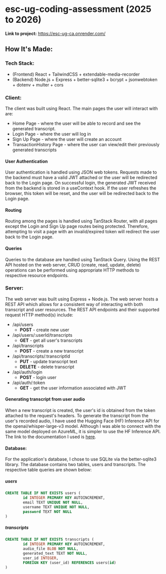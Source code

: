 # esc-ug-coding-assessment (2025 to 2026)

**Link to project:** https://esc-ug-ca.onrender.com/

## How It's Made:
### Tech Stack:
* (Frontend) React + TailwindCSS + extendable-media-recorder
* (Backend) Node.js + Express + better-sqlite3 + bcrypt + jsonwebtoken + dotenv + multer + cors

### Client:
The client was built using React. The main pages the user will interact with are: 
* Home Page - where the user will be able to record and see the generated transcript.
* Login Page - where the user will log in
* Sign Up Page - where the user will create an account
* TransactionHistory Page - where the user can view/edit their previously generated transcripts

#### User Authentication
User authentication is handled using JSON web tokens. Requests made to the backend must have a valid JWT attached or the user will be redirected back to the Login page. On successful login, the generated JWT received from the backend is stored in a useContext hook. If the user refreshes the browser, this token will be reset, and the user will be redirected back to the Login page. 

#### Routing
Routing among the pages is handled using TanStack Router, with all pages except the Login and Sign Up page routes being protected. Therefore, attempting to visit a page with an invalid/expired token will redirect the user back to the Login page. 

#### Queries
Queries to the database are handled using TanStack Query. Using the REST API hosted on the web server, CRUD (create, read, update, delete) operations can be performed using appropriate HTTP methods to respective resource endpoints. 

### Server:
The web server was built using Express + Node.js. The web server hosts a REST API which allows for a consistent way of interacting with both transcript and user resources. The REST API endpoints and their supported request HTTP method(s) include: 
* /api/users
  * **POST** - create new user
* /api/users/:userId/transcripts
  * **GET** - get all user's transcripts
* /api/transcripts
  * **POST** - create a new transcript
* /api/transcripts/:transcriptId
  * **PUT** - update transcript text 
  * **DELETE** - delete transcript
* /api/auth/login
  * **POST** - login user
* /api/auth/:token
  * **GET** - get the user information associated with JWT

#### Generating transcript from user audio
When a new transcript is created, the user's id is obtained from the token attached to the request's headers. To generate the transcript from the user's recorded audio, I have used the Hugging Face (HF) Inference API for the openai/whisper-large-v3 model. Although I was able to connect with the same model deployed on AzureML, it is simpler to use the HF Inference API. The link to the documentation I used is [here](https://huggingface.co/docs/inference-providers/tasks/automatic-speech-recognition#api-specification).


#### Database: 
For the application's database, I chose to use SQLite via the better-sqlite3 library. The database contains two tables, users and transcripts. The respective table queries are shown below: 

##### users  
```sql
CREATE TABLE IF NOT EXISTS users (
        id INTEGER PRIMARY KEY AUTOINCREMENT, 
        email TEXT UNIQUE NOT NULL, 
        username TEXT UNIQUE NOT NULL, 
        password TEXT NOT NULL
)
```

##### transcripts 
```sql
CREATE TABLE IF NOT EXISTS transcripts (
        id INTEGER PRIMARY KEY AUTOINCREMENT, 
        audio_file BLOB NOT NULL, 
        generated_text TEXT NOT NULL,
        user_id INTEGER,
        FOREIGN KEY (user_id) REFERENCES users(id)
)
```


